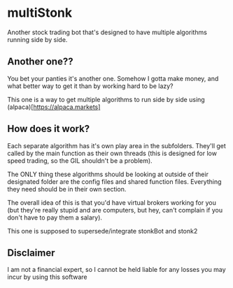 # multiStonk

Another stock trading bot that's designed to have multiple algorithms running side by side.

## Another one??

You bet your panties it's another one. Somehow I gotta make money, and what better way to get it than by working hard to be lazy?

This one is a way to get multiple algorithms to run side by side using (alpaca)[https://alpaca.markets]

## How does it work?

Each separate algorithm has it's own play area in the subfolders. They'll get called by the main function as their own threads (this is designed for low speed trading, so the GIL shouldn't be a problem).

The ONLY thing these algorithms should be looking at outside of their designated folder are the config files and shared function files. Everything they need should be in their own section.

The overall idea of this is that you'd have virtual brokers working for you (but they're really stupid and are computers, but hey, can't complain if you don't have to pay them a salary).

This one is supposed to supersede/integrate stonkBot and stonk2

## Disclaimer

I am not a financial expert, so I cannot be held liable for any losses you may incur by using this software
